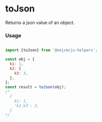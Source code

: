
# toJson

<p>
  Returns a json value of an object.
</p>

### Usage

```js

import {toJson} from '@nejcm/js-helpers';

const obj = {
  k1: 1,
  k2: {
    k3: 3,
  },
};
const result = toJson(obj); 
/*
  {
    k1: 1,
    'k2.k3': 3,
  }
*/

```